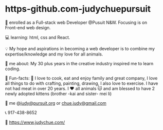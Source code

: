 # https-github.com-judychuepursuit


🏫 enrolled as a Full-stack web Developer @Pusuit N&W. Focusing is on Front-end web design.

💻 learning: html, css and React.

💡 My hope and aspirations in becoming a web developer is to combine my expertise/knowledge and my love for all animals.

🎨 me about: My 30 plus years in the creative industry inspired me to learn coding.

💟 Fun-facts: :ramen: I love to cook, eat and enjoy family and great company, I love all things to do with crafting, painting, drawing, I also love to exercise. I have not had meat in over 20 years. I :heart: all animals :cat: and am blessed to have 2 newly adopted kittens (brother -kai and sister- mei li) 

📧 me @judy@pursuit.org or chue.judy@gmail.com

📞 917-438-8652

🔗 https://www.judychue.com/
